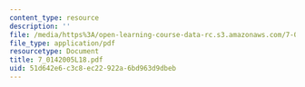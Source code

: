 ```yaml
---
content_type: resource
description: ''
file: /media/https%3A/open-learning-course-data-rc.s3.amazonaws.com/7-014-introductory-biology-spring-2005/51d642e6c3c8ec22922a6bd963d9dbeb_7_0142005L18.pdf
file_type: application/pdf
resourcetype: Document
title: 7_0142005L18.pdf
uid: 51d642e6-c3c8-ec22-922a-6bd963d9dbeb
---
```

